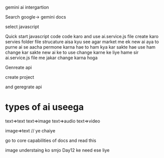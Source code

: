 gemini ai intergartion 

Search google-> gemini docs

select javascript

Quick start
javascript code code karo and use ai.service.js file create karo servies folder 
file strucature aisa  kyu see agar market me ek new ai aya to purne ai se aacha permone karna hae
to ham kya kar sakte hae use ham change kar sakte new ai ke to use change karne ke liye hame sir ai.service.js file me jakar change karna  hoga 


Genreate api

create project 

and geregrate api       


# types of ai  useega

text=>text
text=>image
text=>audio
text=>video

image=>text // ye chaiye 

go to core capabilities of docs and read this 

image understaing ko smjo Day12 ke need ese liye 

